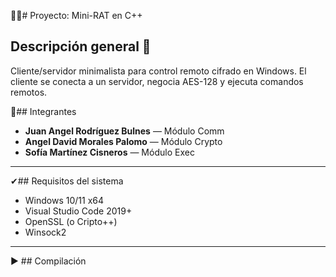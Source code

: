 🐱‍👤# Proyecto: Mini-RAT en C++ 
 
## Descripción general 📃
Cliente/servidor minimalista para control remoto cifrado en Windows. El cliente se conecta a un servidor, negocia AES-128 y ejecuta comandos remotos.


🤝## Integrantes
- **Juan Angel Rodríguez Bulnes** — Módulo Comm
- **Angel David Morales Palomo** — Módulo Crypto
- **Sofía Martínez Cisneros** — Módulo Exec
---

✔## Requisitos del sistema

- Windows 10/11 x64
- Visual Studio Code 2019+
- OpenSSL (o Cripto++)
- Winsock2
---

▶ ## Compilación
